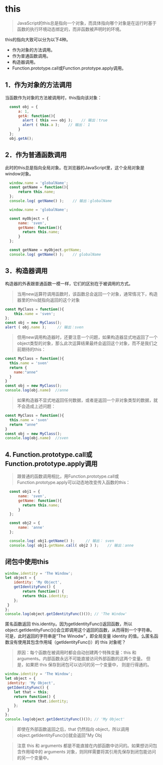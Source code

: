 # this

> JavaScript的this总是指向一个对象，而具体指向哪个对象是在运行时基于函数的执行环境动态绑定的，而非函数被声明时的环境。

this的指向大致可以分为以下4种。
 - 作为对象的方法调用。
 - 作为普通函数调用。
 - 构造器调用。
 - Function.prototype.call或Function.prototype.apply调用。

## 1．作为对象的方法调用
当函数作为对象的方法被调用时，this指向该对象：

```js
  const obj = {
      a: 1,
      getA: function(){
        alert ( this === obj );    // 输出：true
        alert ( this.a );    // 输出： 1
      }
  };
  obj.getA();
```
## 2．作为普通函数调用

此时的this总是指向全局对象。在浏览器的JavaScript里，这个全局对象是window对象。
```js
  window.name = 'globalName';
  const getName = function(){
      return this.name;
  };
  console.log( getName() );    // 输出：globalName
```

<!-- 或者 -->

```js
  window.name = 'globalName';

  const myObject = {
      name: 'sven',
      getName: function(){
        return this.name;
      }
  };

  const getName = myObject.getName;
  console.log( getName() );    // globalName
```

## 3．构造器调用
构造器的外表跟普通函数一模一样，它们的区别在于被调用的方式。
> 当用new运算符调用函数时，该函数总会返回一个对象，通常情况下，构造器里的this就指向返回的这个对象

```js
const MyClass = function(){
    this.name = 'sven';
};
const obj = new MyClass();
alert ( obj.name );     // 输出：sven
```
> 但用new调用构造器时，还要注意一个问题，如果构造器显式地返回了一个object类型的对象，那么此次运算结果最终会返回这个对象，而不是我们之前期待的this：

```js
const MyClass = function(){
  this.name = 'sven'
  return {
    name:"anne"
  }
}
const obj = new MyClass();
console.log(obj.name)  //anne
```
> 如果构造器不显式地返回任何数据，或者是返回一个非对象类型的数据，就不会造成上述问题：
```js
const MyClass = function(){
  this.name = 'sven'
  return "anne"
}
const obj = new MyClass();
console.log(obj.name)  //sven
```
## 4. Function.prototype.call或Function.prototype.apply调用

> 跟普通的函数调用相比，用Function.prototype.call或Function.prototype.apply可以动态地改变传入函数的this：

```js
  const obj1 = {
      name: 'sven',
      getName: function(){
        return this.name;
      }
  };

  const obj2 = {
      name: 'anne'
  };

  console.log( obj1.getName() );     // 输出： sven
  console.log( obj1.getName.call( obj2 ) );    // 输出：anne
```

## 闭包中使用this

```js
window.identity = 'The Window'; 
let object = { 
    identity: 'My Object', 
    getIdentityFunc() { 
        return function() { 
        return this.identity; 
    }; 
 } 
}; 
console.log(object.getIdentityFunc()()); // 'The Window'
```

匿名函数返回 this.identity。因为getIdentityFunc()返回函数，所以 object.getIdentityFunc()()会立即调用这个返回的函数，从而得到一个字符串。可是，此时返回的字符串是"The Winodw"，即全局变量 identity 的值。么匿名函数没有使用其包含作用域（getIdentityFunc()）的 this 对象呢？


> 原因：每个函数在被调用时都会自动创建两个特殊变量：this 和arguments。内部函数永远不可能直接访问外部函数的这两个变量。
但是，如果把 this 保存到闭包可以访问的另一个变量中，
则是行得通的。

```js
window.identity = 'The Window'; 
let object = { 
 identity: 'My Object', 
 getIdentityFunc() { 
    let that = this; 
    return function() { 
        return that.identity; 
    }; 
 } 
}; 
console.log(object.getIdentityFunc()()); // 'My Object'
```
> 即使在外部函数返回之后，that 仍然指向 object，所以调用 object.getIdentityFunc()()就会返回"My Obj

> 注意 this 和 arguments 都是不能直接在内部函数中访问的。如果想访问包含作用域中的 arguments 对象，则同样需要将其引用先保存到闭包能访问的另一个变量中。